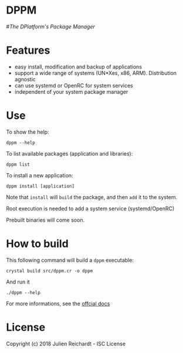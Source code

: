 # DPPM 
#*The DPlatform's Package Manager* 

# Features

- easy install, modification and backup of applications
- support a wide range of systems (UN*Xes, x86, ARM). Distribution agnostic
- can use systemd or OpenRC for system services
- independent of your system package manager

# Use

To show the help:

`dppm --help`

To list available packages (application and libraries):

`dppm list`

To install a new application:

`dppm install [application]`

Note that `install` will `build` the package, and then `add` it to the system.

Root execution is needed to add a system service (systemd/OpenRC)

Prebuilt binaries will come soon.

# How to build

This following command will build a `dppm` executable:

`crystal build src/dppm.cr -o dppm`

And run it 

`./dppm --help`

For more informations, see the [offcial docs](https://crystal-lang.org/docs/using_the_compiler/)

# License                                                                                                 
                                                                                                          
Copyright (c) 2018 Julien Reichardt - ISC License
